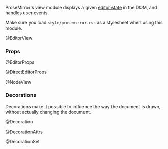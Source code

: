 ProseMirror's view module displays a given [editor
state](#state.EditorState) in the DOM, and handles user events.

Make sure you load `style/prosemirror.css` as a stylesheet when using
this module.

@EditorView

### Props

@EditorProps

@DirectEditorProps

@NodeView

### Decorations

Decorations make it possible to influence the way the document is
drawn, without actually changing the document.

@Decoration

@DecorationAttrs

@DecorationSet
